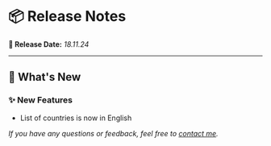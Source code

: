 # 📦 Release Notes

**📅 Release Date:** _18.11.24_

---

## 🚀 What's New

### ✨ New Features
- List of countries is now in English


*If you have any questions or feedback, feel free to [contact me](mailto:magnus@overli.dev).*